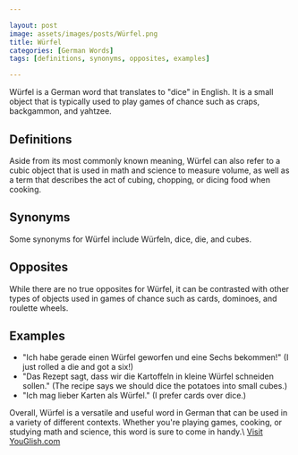 ```yaml
---

layout: post
image: assets/images/posts/Würfel.png
title: Würfel
categories: [German Words]
tags: [definitions, synonyms, opposites, examples]

---
```


Würfel is a German word that translates to "dice" in English. It is a small object that is typically used to play games of chance such as craps, backgammon, and yahtzee. 

## Definitions

Aside from its most commonly known meaning, Würfel can also refer to a cubic object that is used in math and science to measure volume, as well as a term that describes the act of cubing, chopping, or dicing food when cooking.

## Synonyms

Some synonyms for Würfel include Würfeln, dice, die, and cubes.

## Opposites

While there are no true opposites for Würfel, it can be contrasted with other types of objects used in games of chance such as cards, dominoes, and roulette wheels.

## Examples

- "Ich habe gerade einen Würfel geworfen und eine Sechs bekommen!" (I just rolled a die and got a six!)
- "Das Rezept sagt, dass wir die Kartoffeln in kleine Würfel schneiden sollen." (The recipe says we should dice the potatoes into small cubes.)
- "Ich mag lieber Karten als Würfel." (I prefer cards over dice.)

Overall, Würfel is a versatile and useful word in German that can be used in a variety of different contexts. Whether you're playing games, cooking, or studying math and science, this word is sure to come in handy.\ <a id="yg-widget-0" class="youglish-widget" data-query="Würfel" data-lang="german" data-components="8412" data-auto-start="0" data-bkg-color="theme_light" data-title="How%20to%20pronounce%20Würfel%20in%20German"  rel="nofollow" href="https://youglish.com">Visit YouGlish.com</a><script async src="https://youglish.com/public/emb/widget.js" charset="utf-8"></script>